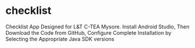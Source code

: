 # checklist
Checklist App Designed for L&T C-TEA Mysore.
Install Android Studio, Then Download the Code from GitHub,
Configure Complete Installation by Selecting the Appropriate Java SDK versions
